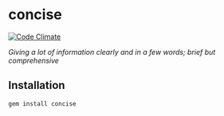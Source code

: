 # concise

[![Code Climate](https://codeclimate.com/github/jamesaanderson/concise.png)](https://codeclimate.com/github/jamesaanderson/concise)

*Giving a lot of information clearly and in a few words; brief but comprehensive*

## Installation

`gem install concise`
